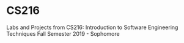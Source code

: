 # CS216
Labs and Projects from CS216: Introduction to Software Engineering Techniques
Fall Semester 2019 - Sophomore
